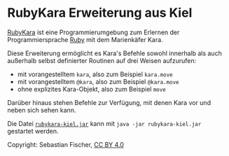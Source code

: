 # RubyKara Erweiterung aus Kiel

[RubyKara] ist eine Programmierumgebung zum Erlernen der
Programmiersprache [Ruby] mit dem Marienkäfer Kara.

[RubyKara]: http://www.swisseduc.ch/informatik/karatojava/rubykara/
[Ruby]: https://www.ruby-lang.org/de/

Diese Erweiterung ermöglicht es Kara's Befehle sowohl innerhalb als
auch außerhalb selbst definierter Routinen auf drei Weisen aufzurufen:

  * mit vorangestelltem `kara`, also zum Beispiel `kara.move`
  * mit vorangestelltem `@kara`, also zum Beispiel `@kara.move`
  * ohne explizites Kara-Objekt, also zum Beispiel `move`

Darüber hinaus stehen Befehle zur Verfügung, mit denen Kara vor und
neben sich sehen kann.

Die Datei [`rubykara-kiel.jar`] kann mit `java -jar rubykara-kiel.jar`
gestartet werden.

[`rubykara-kiel.jar`]: https://github.com/sebfisch/rubykara-kiel/blob/master/rubykara-kiel.jar?raw=true

Copyright: Sebastian Fischer, [CC BY 4.0]

[CC BY 4.0]: http://creativecommons.org/licenses/by/4.0/
